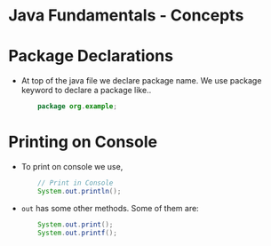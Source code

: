 # Java Fundamentals - Concepts

# Package Declarations

- At top of the java file we declare package name. We use package keyword to declare a package like..

  ```java
      package org.example;
  ```

# Printing on Console

- To print on console we use,

  ```java
      // Print in Console
      System.out.println();
  ```

- `out` has some other methods. Some of them are:

  ```java
      System.out.print();
      System.out.printf();
  ```
